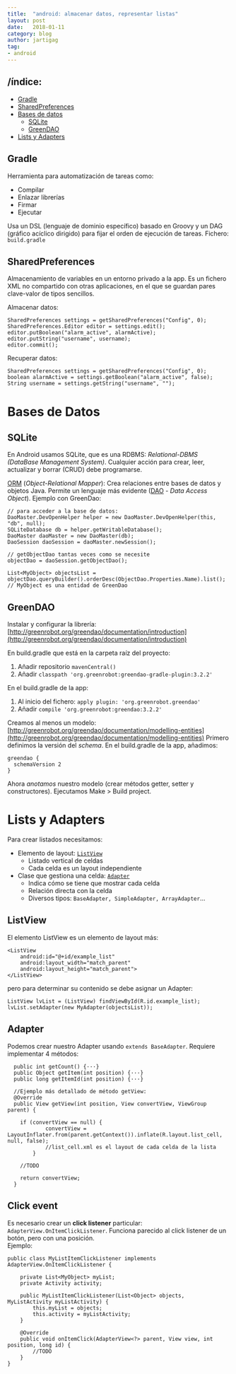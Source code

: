 ```yaml
---
title:  "android: almacenar datos, representar listas"
layout: post
date:   2018-01-11
category: blog
author: jartigag
tag:
- android
---
```


## /índice:

- [Gradle](#gradle)
- [SharedPreferences](#sharedpreferences)
- [Bases de datos](#bases-de-datos)
  - [SQLite](#sqlite)
  - [GreenDAO](#greendao)
- [Lists y Adapters](#lists-y-adapters)

## Gradle

Herramienta para automatización de tareas como:
* Compilar
* Enlazar librerías
* Firmar
* Ejecutar

Usa un DSL (lenguaje de dominio específico) basado en Groovy y un DAG (gráfico acíclico dirigido) para fijar el orden de ejecución de tareas.
Fichero: `build.gradle`

## SharedPreferences

Almacenamiento de variables en un entorno privado a la app. Es un fichero XML no compartido con otras aplicaciones, en el que se guardan pares
clave-valor de tipos sencillos.

Almacenar datos:
```
SharedPreferences settings = getSharedPreferences("Config", 0);
SharedPreferences.Editor editor = settings.edit();
editor.putBoolean("alarm_active", alarmActive);
editor.putString("username", username);
editor.commit();
```

Recuperar datos:
```
SharedPreferences settings = getSharedPreferences("Config", 0);
boolean alarmActive = settings.getBoolean("alarm_active", false);
String username = settings.getString("username", "");
```

# Bases de Datos

## SQLite

En Android usamos SQLite, que es una RDBMS: *Relational-DBMS (DataBase Management System)*. Cualquier acción para crear, leer, actualizar y borrar
(CRUD) debe programarse.

[ORM](https://es.wikipedia.org/wiki/Mapeo_objeto-relacional) (*Object-Relational Mapper*): Crea relaciones entre bases de datos y objetos Java.
Permite un lenguaje más evidente ([DAO](https://es.wikipedia.org/wiki/Objeto_de_acceso_a_datos) - *Data Access Object*).  Ejemplo con GreenDao:
```
// para acceder a la base de datos:
DaoMaster.DevOpenHelper helper = new DaoMaster.DevOpenHelper(this, "db", null);
SQLiteDatabase db = helper.getWritableDatabase();
DaoMaster daoMaster = new DaoMaster(db);
DaoSession daoSession = daoMaster.newSession();

// getObjectDao tantas veces como se necesite
objectDao = daoSession.getObjectDao();

List<MyObject> objectsList = objectDao.queryBuilder().orderDesc(ObjectDao.Properties.Name).list();
// MyObject es una entidad de GreenDao
```

## GreenDAO

Instalar y configurar la librería:
[http://greenrobot.org/greendao/documentation/introduction](http://greenrobot.org/greendao/documentation/introduction)

En build.gradle que está en la carpeta raíz del proyecto:
1. Añadir repositorio `mavenCentral()`
2. Añadir `classpath 'org.greenrobot:greendao-gradle-plugin:3.2.2'`

En el build.gradle de la app:
1. Al inicio del fichero: `apply plugin: 'org.greenrobot.greendao'`
2. Añadir `compile 'org.greenrobot:greendao:3.2.2'`

Creamos al menos un modelo:
[http://greenrobot.org/greendao/documentation/modelling-entities](http://greenrobot.org/greendao/documentation/modelling-entities)  Primero definimos
la versión del *schema*. En el build.gradle de la app, añadimos:
```
greendao {
  schemaVersion 2
}
```
Ahora *anotamos* nuestro modelo (crear métodos getter, setter y constructores).  Ejecutamos Make > Build project.

# Lists y Adapters

Para crear listados necesitamos:
* Elemento de layout: [`ListView`](#listview)
  * Listado vertical de celdas
  * Cada celda es un layout independiente
* Clase que gestiona una celda: [`Adapter`](#adapter)
  * Indica cómo se tiene que mostrar cada celda
  * Relación directa con la celda
  * Diversos tipos: `BaseAdapter, SimpleAdapter, ArrayAdapter`...

## ListView

El elemento ListView es un elemento de layout más:
```
<ListView
    android:id="@+id/example_list"
    android:layout_width="match_parent"
    android:layout_height="match_parent">
</ListView>
```
pero para determinar su contenido se debe asignar un Adapter:
```
ListView lvList = (ListView) findViewById(R.id.example_list);
lvList.setAdapter(new MyAdapter(objectsList));
```

## Adapter

Podemos crear nuestro Adapter usando `extends BaseAdapter`. Requiere implementar 4 métodos:
```
  public int getCount() {···}
  public Object getItem(int position) {···}
  public long getItemId(int position) {···}

  //Ejemplo más detallado de método getView:
  @Override
  public View getView(int position, View convertView, ViewGroup parent) {

    if (convertView == null) {
            convertView = LayoutInflater.from(parent.getContext()).inflate(R.layout.list_cell, null, false);
            //list_cell.xml es el layout de cada celda de la lista
        }

    //TODO

    return convertView;
  }
```

## Click event

Es necesario crear un **click listener** particular: ``AdapterView.OnItemClickListener``. Funciona parecido al click listener de un botón, pero con
una posición.  
Ejemplo:
```
public class MyListItemClickListener implements AdapterView.OnItemClickListener {

    private List<MyObject> myList;
    private Activity activity;

    public MyListItemClickListener(List<Object> objects, MyListActivity myListActivity) {
        this.myList = objects;
        this.activity = myListActivity;
    }

    @Override
    public void onItemClick(AdapterView<?> parent, View view, int position, long id) {
        //TODO
    }
}
```
